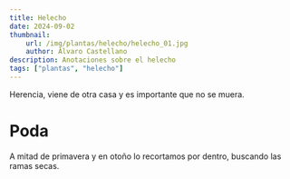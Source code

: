```yaml
---
title: Helecho
date: 2024-09-02
thumbnail:
    url: /img/plantas/helecho/helecho_01.jpg
    author: Álvaro Castellano
description: Anotaciones sobre el helecho
tags: ["plantas", "helecho"]
---
```


Herencia, viene de otra casa y es importante que no se muera.

# Poda

A mitad de primavera y en otoño lo recortamos por dentro, buscando las ramas secas.
